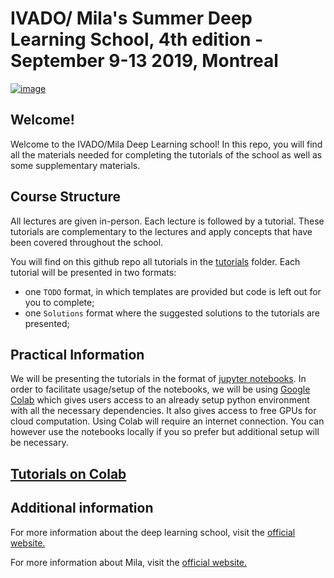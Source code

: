 # IVADO/ Mila's Summer Deep Learning School, 4th edition - September 9-13 2019, Montreal
[![image](https://user-images.githubusercontent.com/18450628/63861998-e911e280-c979-11e9-83f6-49c40e904a22.png)](https://ivado.ca/en/trainings/schools/deep-learning-school-4th-and-5th-edition/)

## Welcome!

Welcome to the IVADO/Mila Deep Learning school! In this repo, you will find all the materials needed for completing the tutorials of the school as well as some supplementary materials.

## Course Structure

All lectures are given in-person. Each lecture is followed by a tutorial. These tutorials are complementary to the lectures and apply concepts that have been covered throughout the school.

You will find on this github repo all tutorials in the [tutorials]() folder. Each tutorial will be presented in two formats:

* one `TODO` format, in which templates are provided but code is left out for you to complete;
* one `Solutions` format where the suggested solutions to the tutorials are presented;

## Practical Information

We will be presenting the tutorials in the format of [jupyter notebooks](http://jupyter.org/). In order to facilitate usage/setup of the notebooks, we will be using [Google Colab](https://colab.research.google.com/github/mila-iqia/dlschool-ivado-a19/) which gives users access to an already setup python environment with all the necessary dependencies. It also gives access to free GPUs for cloud computation. Using Colab will require an internet connection. You can however use the notebooks locally if you so prefer but additional setup will be necessary.

## [Tutorials on Colab](https://colab.research.google.com/github/mila-iqia/dlschool-ivado-a19/)

## Additional information

For more information about the deep learning school, visit the [official website.](https://ivado.ca/en/trainings/schools/deep-learning-school-4th-and-5th-edition/)

For more information about Mila, visit the [official website.](https://mila.quebec/)
